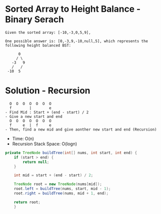# Sorted Array to Height Balance - Binary Serach

```
Given the sorted array: [-10,-3,0,5,9],

One possible answer is: [0,-3,9,-10,null,5], which represents the following height balanced BST:

      0
     / \
   -3   9
   /   /
 -10  5
 ```

 # Solution - Recursion
 ```
   O  O  O  O  O  O  O 
   f        |        e
- Find Mid : Start + (end - start) / 2 
- Give a new start and end
   O  O  O  O  O  O  O 
   f     e  |  f     e
- Then, find a new mid and give aonther new start and end (Recursion)
```
- Time: O(n)
- Recursion Stack Space: O(logn)

```java
private TreeNode buildTree(int[] nums, int start, int end) {
    if (start > end) {
        return null;
    }

    int mid = start + (end - start) / 2;

    TreeNode root = new TreeNode(nums[mid]);
    root.left = buildTree(nums, start, mid - 1);
    root.right = buildTree(nums, mid + 1, end);

    return root;
    }
```